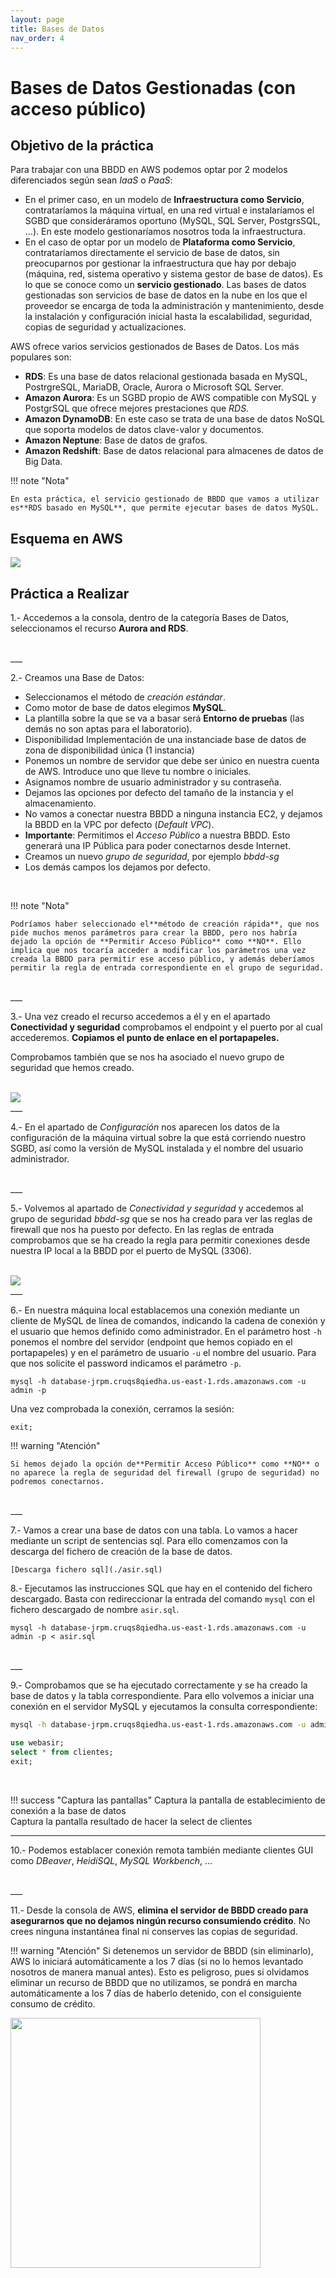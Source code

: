 ```yaml
---
layout: page
title: Bases de Datos
nav_order: 4
---
```

# Bases de Datos Gestionadas (con acceso público)

## Objetivo de la práctica

Para trabajar con una BBDD en AWS podemos optar por 2 modelos diferenciados según sean *IaaS* o *PaaS*:

- En el primer caso, en un modelo de **Infraestructura como Servicio**, contrataríamos la máquina virtual, en una red virtual e instalaríamos el SGBD que consideráramos oportuno (MySQL, SQL Server, PostgrsSQL, …). En este modelo gestionaríamos nosotros toda la infraestructura.
- En el caso de optar por un modelo de **Plataforma como Servicio**, contrataríamos directamente el servicio de base de datos, sin preocuparnos por gestionar la infraestructura que hay por debajo (máquina, red, sistema operativo y sistema gestor de base de datos). Es lo que se conoce como un **servicio gestionado**. Las bases de datos gestionadas son servicios de base de datos en la nube en los que el proveedor se encarga de toda la administración y mantenimiento, desde la instalación y configuración inicial hasta la escalabilidad, seguridad, copias de seguridad y actualizaciones.

AWS ofrece varios servicios gestionados de Bases de Datos. Los más populares son:

- **RDS**: Es una base de datos relacional gestionada basada en MySQL, PostrgreSQL, MariaDB, Oracle, Aurora o Microsoft SQL Server.
- **Amazon Aurora**: Es un SGBD propio de AWS compatible con MySQL y PostgrSQL que ofrece mejores prestaciones que *RDS*.
- **Amazon DynamoDB**: En este caso se trata de una base de datos NoSQL que soporta modelos de datos clave-valor y documentos.
- **Amazon Neptune**: Base de datos de grafos.
- **Amazon Redshift**: Base de datos relacional para almacenes de datos de Big Data.

!!! note "Nota"

    En esta práctica, el servicio gestionado de BBDD que vamos a utilizar es**RDS basado en MySQL**, que permite ejecutar bases de datos MySQL.

## Esquema en AWS

<img src="../images/ud05/BBDD.drawio.png">

## Práctica a Realizar

1.-  Accedemos a la consola, dentro de la categoría Bases de Datos, seleccionamos el recurso **Aurora and RDS**.

<br>
___

2.-	Creamos una Base de Datos:

- Seleccionamos el método de *creación estándar*.
- Como motor de base de datos elegimos **MySQL**.
- La plantilla sobre la que se va a basar será **Entorno de pruebas** (las demás no son aptas para el laboratorio).
- Disponibilidad Implementación de una instanciade base de datos de zona de disponibilidad única (1 instancia)
- Ponemos un nombre de servidor que debe ser único en nuestra cuenta de AWS. Introduce uno que lleve tu nombre o iniciales.
- Asignamos nombre de usuario administrador y su contraseña.
- Dejamos las opciones por defecto del tamaño de la instancia y el almacenamiento.
- No vamos a conectar nuestra BBDD a ninguna instancia EC2, y dejamos la BBDD en la VPC por defecto (*Default VPC*).
- **Importante**: Permitimos el *Acceso Público* a nuestra BBDD. Esto generará una IP Pública para poder conectarnos desde Internet.
- Creamos un nuevo *grupo de seguridad*, por ejemplo *bbdd-sg*
- Los demás campos los dejamos por defecto.

<br>

!!! note "Nota"

    Podríamos haber seleccionado el**método de creación rápida**, que nos pide muchos menos parámetros para crear la BBDD, pero nos habría dejado la opción de **Permitir Acceso Público** como **NO**. Ello implica que nos tocaría acceder a modificar los parámetros una vez creada la BBDD para permitir ese acceso público, y además deberíamos permitir la regla de entrada correspondiente en el grupo de seguridad.

<br>
___

3.-	Una vez creado el recurso accedemos a él y en el apartado **Conectividad y seguridad** comprobamos el endpoint y el puerto por al cual accederemos. **Copiamos el punto de enlace en el portapapeles.**

Comprobamos también que se nos ha asociado el nuevo grupo de seguridad que hemos creado.

<br>

<img src="../images/ud05/BBDD_01.png">
<br>
___

4.-	En el apartado de *Configuración* nos aparecen los datos de la configuración de la máquina virtual sobre la que está corriendo nuestro SGBD, así como la versión de MySQL instalada y el nombre del usuario administrador.

<br>
___

5.-	Volvemos al apartado de *Conectividad y seguridad* y accedemos al grupo de seguridad *bbdd-sg* que se nos ha creado para ver las reglas de firewall que nos ha puesto por defecto. En las reglas de entrada comprobamos que se ha creado la regla para permitir conexiones desde nuestra IP local a la BBDD por el puerto de MySQL (3306).

<br>

<img src="../images/ud05/BBDD_02.png">
<br>
___

6.-	En nuestra máquina local establacemos una conexión mediante un cliente de MySQL de línea de comandos, indicando la cadena de conexión y el usuario que hemos definido como administrador. En el parámetro host `-h` ponemos el nombre del servidor (endpoint que hemos copiado en el portapapeles) y en el parámetro de usuario `-u` el nombre del usuario. Para que nos solicite el password indicamos el parámetro `-p`.

`mysql -h database-jrpm.cruqs8qiedha.us-east-1.rds.amazonaws.com -u admin -p`

Una vez comprobada la conexión, cerramos la sesión:

`exit;`

!!! warning "Atención"

    Si hemos dejado la opción de**Permitir Acceso Público** como **NO** o no aparece la regla de seguridad del firewall (grupo de seguridad) no podremos conectarnos.

<br>
___

7.- Vamos a crear una base de datos con una tabla. Lo vamos a hacer mediante un script de sentencias sql. Para ello comenzamos con la descarga del fichero de creación de la base de datos.

    [Descarga fichero sql](./asir.sql)

8.- Ejecutamos las instrucciones SQL que hay en el contenido del fichero descargado. Basta con redireccionar la entrada del comando `mysql` con el fichero descargado de nombre `asir.sql`.

```
mysql -h database-jrpm.cruqs8qiedha.us-east-1.rds.amazonaws.com -u admin -p < asir.sql
```

<br>
___

9.- Comprobamos que se ha ejecutado correctamente y se ha creado la base de datos y la tabla correspondiente. Para ello volvemos a iniciar una conexión en el servidor MySQL y ejecutamos la consulta correspondiente:

```bash
mysql -h database-jrpm.cruqs8qiedha.us-east-1.rds.amazonaws.com -u admin -p
```

```sql
use webasir;
select * from clientes;
exit;
```

<br>

!!! success "Captura las pantallas"
    Captura la pantalla de establecimiento de conexión a la base de datos  
    Captura la pantalla resultado de hacer la select de clientes

---

10.- Podemos establacer conexión remota también mediante clientes GUI como *DBeaver*, *HeidiSQL*, *MySQL Workbench*, ...

<br>
___

11.- Desde la consola de AWS, **elimina el servidor de BBDD creado para asegurarnos que no dejamos ningún recurso consumiendo crédito**. No crees ninguna instantánea final ni conserves las copias de seguridad.

!!! warning "Atención"
    Si detenemos un servidor de BBDD (sin eliminarlo), AWS lo iniciará automáticamente a los 7 días (si no lo hemos levantado nosotros de manera manual antes). Esto es peligroso, pues si olvidamos eliminar un recurso de BBDD que no utilizamos, se pondrá en marcha automáticamente a los 7 días de haberlo detenido, con el consiguiente consumo de crédito.

<img src="../images/ud05/BBDD_03.png" width=400>
